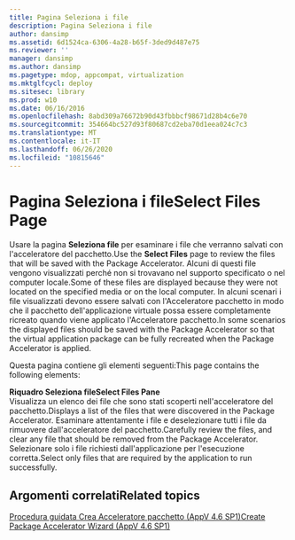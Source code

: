 ```yaml
---
title: Pagina Seleziona i file
description: Pagina Seleziona i file
author: dansimp
ms.assetid: 6d1524ca-6306-4a28-b65f-3ded9d487e75
ms.reviewer: ''
manager: dansimp
ms.author: dansimp
ms.pagetype: mdop, appcompat, virtualization
ms.mktglfcycl: deploy
ms.sitesec: library
ms.prod: w10
ms.date: 06/16/2016
ms.openlocfilehash: 8abd309a76672b90d43fbbbcf98671d28b4c6e70
ms.sourcegitcommit: 354664bc527d93f80687cd2eba70d1eea024c7c3
ms.translationtype: MT
ms.contentlocale: it-IT
ms.lasthandoff: 06/26/2020
ms.locfileid: "10815646"
---
```

# <span data-ttu-id="e60d9-103">Pagina Seleziona i file</span><span class="sxs-lookup"><span data-stu-id="e60d9-103">Select Files Page</span></span>


<span data-ttu-id="e60d9-104">Usare la pagina **Seleziona file** per esaminare i file che verranno salvati con l'acceleratore del pacchetto.</span><span class="sxs-lookup"><span data-stu-id="e60d9-104">Use the **Select Files** page to review the files that will be saved with the Package Accelerator.</span></span> <span data-ttu-id="e60d9-105">Alcuni di questi file vengono visualizzati perché non si trovavano nel supporto specificato o nel computer locale.</span><span class="sxs-lookup"><span data-stu-id="e60d9-105">Some of these files are displayed because they were not located on the specified media or on the local computer.</span></span> <span data-ttu-id="e60d9-106">In alcuni scenari i file visualizzati devono essere salvati con l'Acceleratore pacchetto in modo che il pacchetto dell'applicazione virtuale possa essere completamente ricreato quando viene applicato l'Acceleratore pacchetto.</span><span class="sxs-lookup"><span data-stu-id="e60d9-106">In some scenarios the displayed files should be saved with the Package Accelerator so that the virtual application package can be fully recreated when the Package Accelerator is applied.</span></span>

<span data-ttu-id="e60d9-107">Questa pagina contiene gli elementi seguenti:</span><span class="sxs-lookup"><span data-stu-id="e60d9-107">This page contains the following elements:</span></span>

<a href="" id="select-files-pane"></a>**<span data-ttu-id="e60d9-108">Riquadro Seleziona file</span><span class="sxs-lookup"><span data-stu-id="e60d9-108">Select Files Pane</span></span>**  
<span data-ttu-id="e60d9-109">Visualizza un elenco dei file che sono stati scoperti nell'acceleratore del pacchetto.</span><span class="sxs-lookup"><span data-stu-id="e60d9-109">Displays a list of the files that were discovered in the Package Accelerator.</span></span> <span data-ttu-id="e60d9-110">Esaminare attentamente i file e deselezionare tutti i file da rimuovere dall'acceleratore del pacchetto.</span><span class="sxs-lookup"><span data-stu-id="e60d9-110">Carefully review the files, and clear any file that should be removed from the Package Accelerator.</span></span> <span data-ttu-id="e60d9-111">Selezionare solo i file richiesti dall'applicazione per l'esecuzione corretta.</span><span class="sxs-lookup"><span data-stu-id="e60d9-111">Select only files that are required by the application to run successfully.</span></span>

## <span data-ttu-id="e60d9-112">Argomenti correlati</span><span class="sxs-lookup"><span data-stu-id="e60d9-112">Related topics</span></span>


[<span data-ttu-id="e60d9-113">Procedura guidata Crea Acceleratore pacchetto (AppV 4.6 SP1)</span><span class="sxs-lookup"><span data-stu-id="e60d9-113">Create Package Accelerator Wizard (AppV 4.6 SP1)</span></span>](create-package-accelerator-wizard--appv-46-sp1-.md)

 

 





